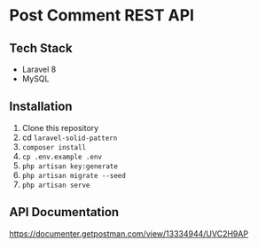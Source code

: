 # Post Comment REST API

## Tech Stack

-   Laravel 8
-   MySQL

## Installation

1. Clone this repository
2. cd `laravel-solid-pattern`
3. `composer install`
4. `cp .env.example .env`
5. `php artisan key:generate`
6. `php artisan migrate --seed`
7. `php artisan serve`

## API Documentation

https://documenter.getpostman.com/view/13334944/UVC2H9AP
